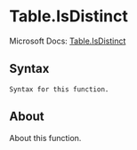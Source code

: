 # Table.IsDistinct

Microsoft Docs: [Table.IsDistinct](https://docs.microsoft.com/en-us/powerquery-m/table-isdistinct)

## Syntax

```
Syntax for this function.
```

## About

About this function.

